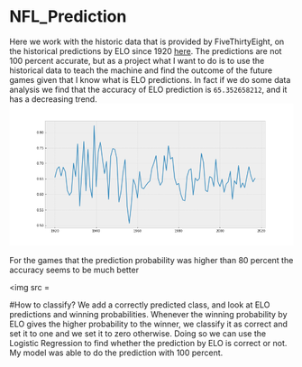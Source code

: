 # NFL_Prediction
Here we work with the historic data that is provided by FiveThirtyEight, on the historical predictions by ELO since 1920 <a href = "https://github.com/fivethirtyeight/data/tree/master/nfl-elo">here</a>. The predictions are not 100 percent accurate, but as a project what I want to do is to use the historical data to teach the machine and find the outcome of the future games given that I know what is ELO predictions.
In fact if we do some data analysis we find that the accuracy of ELO prediction is `65.352658212`, and it has a decreasing trend.
<img src = "https://github.com/maghili/NFL_Prediction/blob/master/pred.png">

For the games that the prediction probability was higher than 80 percent the accuracy seems to be much better

<img src = 

#How to classify?
We add a correctly predicted class, and look at ELO predictions and winning probabilities. Whenever the winning probability by ELO gives the higher probability to the winner, we classify it as correct and set it to one and we set it to zero otherwise. Doing so we can use the Logistic Regression to find whether the prediction by ELO is correct or not. My model was able to do the prediction with 100 percent.
